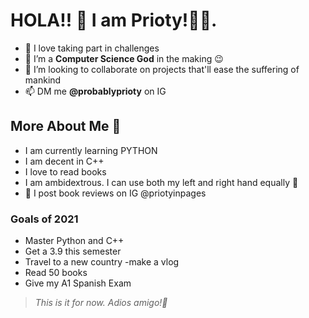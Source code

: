  # HOLA!! 👋 I am Prioty!💁‍♀️.

- 👀 I love taking part in challenges
- 🌱 I’m a **Computer Science God** in the making 😉
- 💞️ I’m looking to collaborate on projects that'll ease the suffering of mankind 
- 📫  DM me **@probablyprioty** on IG

## More About Me :book:
- I am currently learning PYTHON
- I am decent in C++
- I love to read books
- I am ambidextrous. I can use both my left and right hand equally 👀
- :briefcase: I post book reviews on IG @priotyinpages

### Goals of 2021
- Master Python and C++
- Get a 3.9 this semester
- Travel to a new country
  -make a vlog 
- Read 50 books
- Give my A1 Spanish Exam
>*This is it for now. Adios amigo!👋* 
<!---
probablyprioty/probablyprioty is a ✨ special ✨ repository because its `README.md` (this file) appears on your GitHub profile.
You can click the Preview link to take a look at your changes.
--->

